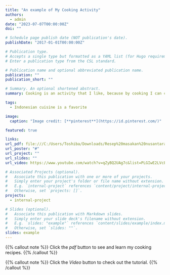 ```yaml
---
title: "An example of My Cooking Activity"
authors:
  - admin
date: "2023-07-07T00:00:00Z"
doi: ""

# Schedule page publish date (NOT publication's date).
publishDate: "2017-01-01T00:00:00Z"

# Publication type.
# Accepts a single type but formatted as a YAML list (for Hugo requirements).
# Enter a publication type from the CSL standard.

# Publication name and optional abbreviated publication name.
publication: ""
publication_short: ""

# Summary. An optional shortened abstract.
summary: Cooking is an activity that I like, because by cooking I can channel my passion, and after cooking I can also eat the food.

tags:
  - Indonesian cuisine is a favorite

image:
  caption: "Image credit: [**pinterest**](https://id.pinterest.com/)"

featured: true

links:
url_pdf: file:///C:/Users/Toshiba/Downloads/Resep%20masakan%20nusantara.pdf
url_poster: "#"
url_project: ""
url_slides: ""
url_video: https://www.youtube.com/watch?v=qZyBQ2UAg7c&list=PLGIwE2LVcERCY6B9ihMBPzzQaZKseJY8v

# Associated Projects (optional).
#   Associate this publication with one or more of your projects.
#   Simply enter your project's folder or file name without extension.
#   E.g. `internal-project` references `content/project/internal-project/index.md`.
#   Otherwise, set `projects: []`.
projects:
  - internal-project

# Slides (optional).
#   Associate this publication with Markdown slides.
#   Simply enter your slide deck's filename without extension.
#   E.g. `slides: "example"` references `content/slides/example/index.md`.
#   Otherwise, set `slides: ""`.
slides: example
---
```


{{% callout note %}}
Click the _pdf_ button to see and learn my cooking recipes.
{{% /callout %}}

{{% callout note %}}
Click the _Video_ button to check out the tutorial.
{{% /callout %}}
